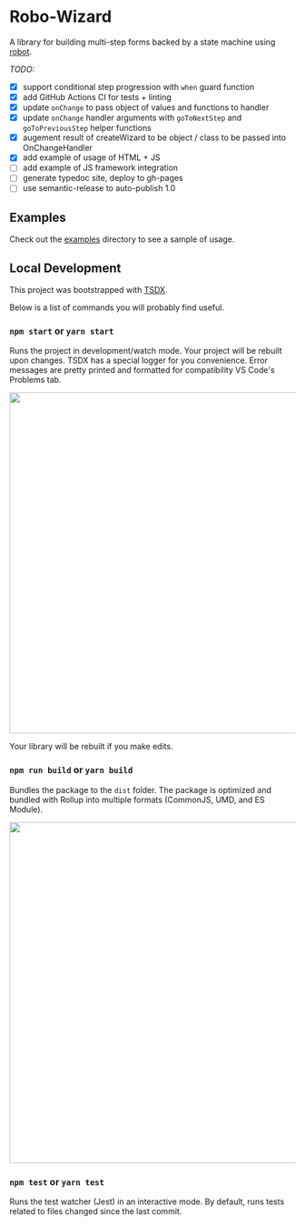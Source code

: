 # Robo-Wizard

A library for building multi-step forms backed by a state machine using [robot](https://thisrobot.life).

*TODO:*
- [X] support conditional step progression with `when` guard function
- [X] add GitHub Actions CI for tests + linting
- [X] update `onChange` to pass object of values and functions to handler
- [X] update `onChange` handler arguments with `goToNextStep` and `goToPreviousStep` helper functions
- [X] augement result of createWizard to be object / class to be passed into OnChangeHandler
- [X] add example of usage of HTML + JS
- [ ] add example of JS framework integration
- [ ] generate typedoc site, deploy to gh-pages
- [ ] use semantic-release to auto-publish 1.0

## Examples

Check out the [examples](./examples/) directory to see a sample of usage.

## Local Development

This project was bootstrapped with [TSDX](https://github.com/jaredpalmer/tsdx).

Below is a list of commands you will probably find useful.

### `npm start` or `yarn start`

Runs the project in development/watch mode. Your project will be rebuilt upon changes. TSDX has a special logger for you convenience. Error messages are pretty printed and formatted for compatibility VS Code's Problems tab.

<img src="https://user-images.githubusercontent.com/4060187/52168303-574d3a00-26f6-11e9-9f3b-71dbec9ebfcb.gif" width="600" />

Your library will be rebuilt if you make edits.

### `npm run build` or `yarn build`

Bundles the package to the `dist` folder.
The package is optimized and bundled with Rollup into multiple formats (CommonJS, UMD, and ES Module).

<img src="https://user-images.githubusercontent.com/4060187/52168322-a98e5b00-26f6-11e9-8cf6-222d716b75ef.gif" width="600" />

### `npm test` or `yarn test`

Runs the test watcher (Jest) in an interactive mode.
By default, runs tests related to files changed since the last commit.

